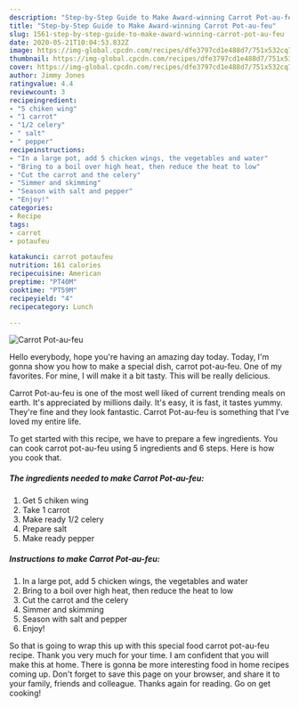 ```yaml
---
description: "Step-by-Step Guide to Make Award-winning Carrot Pot-au-feu"
title: "Step-by-Step Guide to Make Award-winning Carrot Pot-au-feu"
slug: 1561-step-by-step-guide-to-make-award-winning-carrot-pot-au-feu
date: 2020-05-21T10:04:53.832Z
image: https://img-global.cpcdn.com/recipes/dfe3797cd1e488d7/751x532cq70/carrot-pot-au-feu-recipe-main-photo.jpg
thumbnail: https://img-global.cpcdn.com/recipes/dfe3797cd1e488d7/751x532cq70/carrot-pot-au-feu-recipe-main-photo.jpg
cover: https://img-global.cpcdn.com/recipes/dfe3797cd1e488d7/751x532cq70/carrot-pot-au-feu-recipe-main-photo.jpg
author: Jimmy Jones
ratingvalue: 4.4
reviewcount: 3
recipeingredient:
- "5 chiken wing"
- "1 carrot"
- "1/2 celery"
- " salt"
- " pepper"
recipeinstructions:
- "In a large pot, add 5 chicken wings, the vegetables and water"
- "Bring to a boil over high heat, then reduce the heat to low"
- "Cut the carrot and the celery"
- "Simmer and skimming"
- "Season with salt and pepper"
- "Enjoy!"
categories:
- Recipe
tags:
- carrot
- potaufeu

katakunci: carrot potaufeu 
nutrition: 161 calories
recipecuisine: American
preptime: "PT40M"
cooktime: "PT59M"
recipeyield: "4"
recipecategory: Lunch

---
```



![Carrot Pot-au-feu](https://img-global.cpcdn.com/recipes/dfe3797cd1e488d7/751x532cq70/carrot-pot-au-feu-recipe-main-photo.jpg)

Hello everybody, hope you're having an amazing day today. Today, I'm gonna show you how to make a special dish, carrot pot-au-feu. One of my favorites. For mine, I will make it a bit tasty. This will be really delicious.



Carrot Pot-au-feu is one of the most well liked of current trending meals on earth. It's appreciated by millions daily. It's easy, it is fast, it tastes yummy. They're fine and they look fantastic. Carrot Pot-au-feu is something that I've loved my entire life.


To get started with this recipe, we have to prepare a few ingredients. You can cook carrot pot-au-feu using 5 ingredients and 6 steps. Here is how you cook that.

<!--inarticleads1-->

##### The ingredients needed to make Carrot Pot-au-feu:

1. Get 5 chiken wing
1. Take 1 carrot
1. Make ready 1/2 celery
1. Prepare  salt
1. Make ready  pepper




<!--inarticleads2-->

##### Instructions to make Carrot Pot-au-feu:

1. In a large pot, add 5 chicken wings, the vegetables and water
1. Bring to a boil over high heat, then reduce the heat to low
1. Cut the carrot and the celery
1. Simmer and skimming
1. Season with salt and pepper
1. Enjoy!




So that is going to wrap this up with this special food carrot pot-au-feu recipe. Thank you very much for your time. I am confident that you will make this at home. There is gonna be more interesting food in home recipes coming up. Don't forget to save this page on your browser, and share it to your family, friends and colleague. Thanks again for reading. Go on get cooking!
